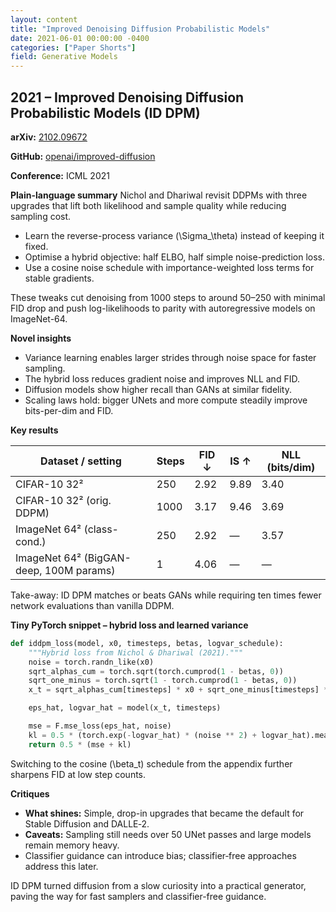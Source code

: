 ```yaml
---
layout: content
title: "Improved Denoising Diffusion Probabilistic Models"
date: 2021-06-01 00:00:00 -0400
categories: ["Paper Shorts"]
field: Generative Models
---
```


## 2021 – Improved Denoising Diffusion Probabilistic Models (ID DPM)

**arXiv:** [2102.09672](https://arxiv.org/abs/2102.09672)

**GitHub:** [openai/improved-diffusion](https://github.com/openai/improved-diffusion)

**Conference:** ICML 2021

**Plain-language summary**
Nichol and Dhariwal revisit DDPMs with three upgrades that lift both likelihood and sample quality while
reducing sampling cost.

- Learn the reverse-process variance \(\Sigma_\theta\) instead of keeping it fixed.
- Optimise a hybrid objective: half ELBO, half simple noise-prediction loss.
- Use a cosine noise schedule with importance-weighted loss terms for stable gradients.

These tweaks cut denoising from 1000 steps to around 50–250 with minimal FID drop and push
log-likelihoods to parity with autoregressive models on ImageNet-64.

**Novel insights**
- Variance learning enables larger strides through noise space for faster sampling.
- The hybrid loss reduces gradient noise and improves NLL and FID.
- Diffusion models show higher recall than GANs at similar fidelity.
- Scaling laws hold: bigger UNets and more compute steadily improve bits-per-dim and FID.

**Key results**

| Dataset / setting | Steps | FID ↓ | IS ↑ | NLL (bits/dim) |
| ----------------- | ----- | ---- | ---- | --------------- |
| CIFAR-10 32² | 250 | 2.92 | 9.89 | 3.40 |
| CIFAR-10 32² (orig. DDPM) | 1000 | 3.17 | 9.46 | 3.69 |
| ImageNet 64² (class-cond.) | 250 | 2.92 | — | 3.57 |
| ImageNet 64² (BigGAN-deep, 100M params) | 1 | 4.06 | — | — |

Take-away: ID DPM matches or beats GANs while requiring ten times fewer network evaluations than vanilla
DDPM.

**Tiny PyTorch snippet – hybrid loss and learned variance**
```python
def iddpm_loss(model, x0, timesteps, betas, logvar_schedule):
    """Hybrid loss from Nichol & Dhariwal (2021)."""
    noise = torch.randn_like(x0)
    sqrt_alphas_cum = torch.sqrt(torch.cumprod(1 - betas, 0))
    sqrt_one_minus = torch.sqrt(1 - torch.cumprod(1 - betas, 0))
    x_t = sqrt_alphas_cum[timesteps] * x0 + sqrt_one_minus[timesteps] * noise

    eps_hat, logvar_hat = model(x_t, timesteps)

    mse = F.mse_loss(eps_hat, noise)
    kl = 0.5 * (torch.exp(-logvar_hat) * (noise ** 2) + logvar_hat).mean()
    return 0.5 * (mse + kl)
```
Switching to the cosine \(\beta_t\) schedule from the appendix further sharpens FID at low step counts.

**Critiques**
- **What shines:** Simple, drop-in upgrades that became the default for Stable Diffusion and DALLE‑2.
- **Caveats:** Sampling still needs over 50 UNet passes and large models remain memory heavy.
- Classifier guidance can introduce bias; classifier‑free approaches address this later.

ID DPM turned diffusion from a slow curiosity into a practical generator, paving the way for fast samplers and
classifier-free guidance.

